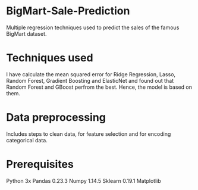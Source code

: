 # BigMart-Sale-Prediction
Multiple regression techniques used to predict the sales of the famous BigMart dataset. 

# Techniques used
I have calculate the mean squared error for Ridge Regression, Lasso, Random Forest, Gradient Boosting and ElasticNet and found out that Random Forest and GBoost perfrom the best. Hence, the model is based on them. 

# Data preprocessing
Includes steps to clean data, for feature selection and for encoding categorical data. 

# Prerequisites
Python 3x
Pandas 0.23.3
Numpy 1.14.5
Sklearn 0.19.1
Matplotlib 
